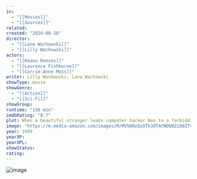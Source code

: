 ```yaml
---
in:
  - "[[Movies]]"
  - "[[Sources]]"
related: 
created: "2024-08-26"
director: 
  - "[[Lana Wachowski]]"
  - "[[Lilly Wachowski]]"
actors: 
  - "[[Keanu Reeves]]"
  - "[[Laurence Fishburne]]"
  - "[[Carrie-Anne Moss]]"
writer: Lilly Wachowski, Lana Wachowski
showType: movie
showGenre: 
  - "[[Action]]"
  - "[[Sci-Fi]]" 
showGroup: 
runtime: "136 min"
imdbRating: "8.7"
plot: When a beautiful stranger leads computer hacker Neo to a forbidding underworld, he discovers the shocking truth--the life he knows is the elaborate deception of an evil cyber-intelligence.
image: "https://m.media-amazon.com/images/M/MV5BNzQzOTk3OTAtNDQ0Zi00ZTVkLWI0MTEtMDllZjNkYzNjNTc4L2ltYWdlXkEyXkFqcGdeQXVyNjU0OTQ0OTY@._V1_SX300.jpg"
year: 1999
yearXP: 
yearXPL: 
showStatus: 
rating:
---
```

![image](https://m.media-amazon.com/images/M/MV5BNzQzOTk3OTAtNDQ0Zi00ZTVkLWI0MTEtMDllZjNkYzNjNTc4L2ltYWdlXkEyXkFqcGdeQXVyNjU0OTQ0OTY@._V1_SX300.jpg)
